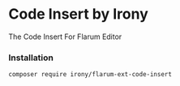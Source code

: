 # Code Insert by Irony

The Code Insert For Flarum Editor

### Installation

```sh
composer require irony/flarum-ext-code-insert
```